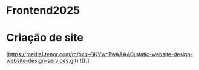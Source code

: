 # Frontend2025
# Criação de site
(https://media1.tenor.com/m/hxq-GKVwnTwAAAAC/static-website-design-website-design-services.gif)
!()[]
